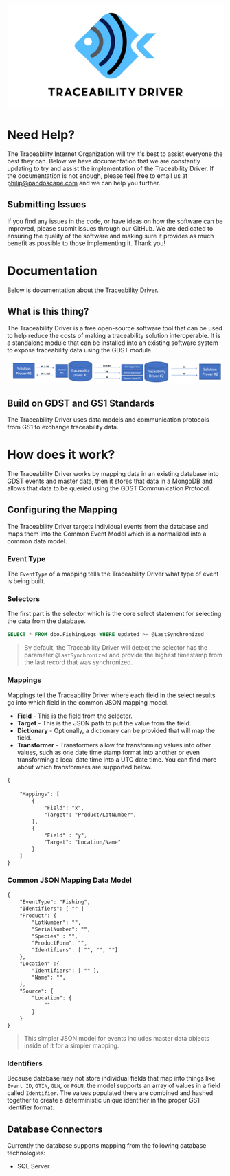 ![](https://github.com/TraceabilityInternet/TraceabilityDriver/raw/main/Images/Traceability%20Internet%20Organization-B1-thin.jpg)

# Need Help?
The Traceability Internet Organization will try it's best to assist everyone the best they can. Below we have documentation that we are constantly updating to try and assist the implementation of the Traceability Driver. If the documentation is not enough, please feel free to email us at philip@pandoscape.com and we can help you further.

## Submitting Issues
If you find any issues in the code, or have ideas on how the software can be improved, please submit issues through our GitHub. We are dedicated to ensuring the quality of the software and making sure it provides as much benefit as possible to those implementing it. Thank you!

# Documentation
Below is documentation about the Traceability Driver.

## What is this thing?
The Traceability Driver is a free open-source software tool that can be used to help reduce the costs of making a traceability solution interoperable. It is a standalone module that can be installed into an existing software system to expose traceability data using the GDST module.

![](https://github.com/TraceabilityInternet/TraceabilityDriver/raw/main/Images/diagram01.png)

## Build on GDST and GS1 Standards
The Traceability Driver uses data models and communication protocols from GS1 to exchange traceability data.

# How does it work?
The Traceability Driver works by mapping data in an existing database into GDST events and master data, then it stores that data in a MongoDB and allows that data to be queried using the GDST Communication Protocol.

## Configuring the Mapping
The Traceability Driver targets individual events from the database and maps them into the Common Event Model which is a normalized into a common data model.

### Event Type
The `EventType` of a mapping tells the Traceability Driver what type of event is being built.

### Selectors
The first part is the selector which is the core select statement for selecting the data from the database.

```sql
SELECT * FROM dbo.FishingLogs WHERE updated >= @LastSynchronized
```

> By default, the Traceability Driver will detect the selector has the parameter `@LastSynchronized` and provide the highest timestamp from the last record that was synchronized.

### Mappings
Mappings tell the Traceability Driver where each field in the select results go into which field in the common JSON mapping model.

- **Field** - This is the field from the selector.
- **Target** - This is the JSON path to put the value from the field.
- **Dictionary** - Optionally, a dictionary can be provided that will map the field.
- **Transformer** - Transformers allow for transforming values into other values, such as one date time stamp format into another or even transforming a local date time into a UTC date time. You can find more about which transformers are supported below.

```
{

    "Mappings": [
        {
            "Field": "x",
            "Target": "Product/LotNumber",
        },
        {
            "Field" : "y",
            "Target": "Location/Name"
        }
    ]
}
```

### Common JSON Mapping Data Model
```
{
    "EventType": "Fishing",
    "Identifiers": [ "" ]
    "Product": {
        "LotNumber": "",
        "SerialNumber": "",
        "Species" : "",
        "ProductForm": "",
        "Identifiers": [ "", "", ""]
    },
    "Location" :{
        "Identifiers": [ "" ],
        "Name": "",
    },
    "Source": {
        "Location": {
            ""
        }
    }
}
```

> This simpler JSON model for events includes master data objects inside of it for a simpler mapping.

### Identifiers
Because database may not store individual fields that map into things like `Event ID`, `GTIN`, `GLN`, or `PGLN`, the model supports an array of values in a field called `Identifier`. The values populated there are combined and hashed together to create a deterministic unique identifier in the proper GS1 identifier format.

## Database Connectors
Currently the database supports mapping from the following database technologies:
- SQL Server

